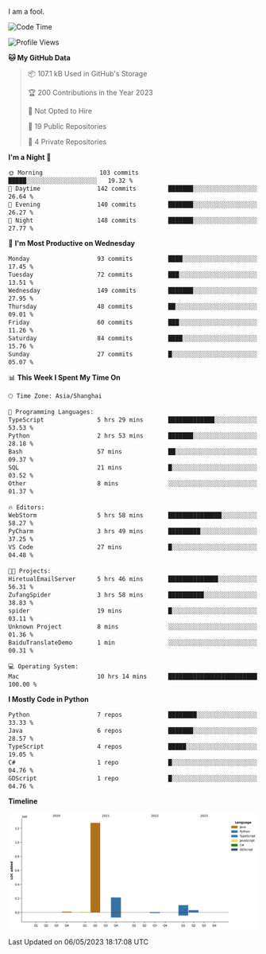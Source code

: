 I am a fool.

<!--START_SECTION:waka-->
![Code Time](http://img.shields.io/badge/Code%20Time-378%20hrs%2025%20mins-blue)

![Profile Views](http://img.shields.io/badge/Profile%20Views-21-blue)

**🐱 My GitHub Data** 

> 📦 107.1 kB Used in GitHub's Storage 
 > 
> 🏆 200 Contributions in the Year 2023
 > 
> 🚫 Not Opted to Hire
 > 
> 📜 19 Public Repositories 
 > 
> 🔑 4 Private Repositories 
 > 
**I'm a Night 🦉** 

```text
🌞 Morning                103 commits         █████░░░░░░░░░░░░░░░░░░░░   19.32 % 
🌆 Daytime                142 commits         ███████░░░░░░░░░░░░░░░░░░   26.64 % 
🌃 Evening                140 commits         ███████░░░░░░░░░░░░░░░░░░   26.27 % 
🌙 Night                  148 commits         ███████░░░░░░░░░░░░░░░░░░   27.77 % 
```
📅 **I'm Most Productive on Wednesday** 

```text
Monday                   93 commits          ████░░░░░░░░░░░░░░░░░░░░░   17.45 % 
Tuesday                  72 commits          ███░░░░░░░░░░░░░░░░░░░░░░   13.51 % 
Wednesday                149 commits         ███████░░░░░░░░░░░░░░░░░░   27.95 % 
Thursday                 48 commits          ██░░░░░░░░░░░░░░░░░░░░░░░   09.01 % 
Friday                   60 commits          ███░░░░░░░░░░░░░░░░░░░░░░   11.26 % 
Saturday                 84 commits          ████░░░░░░░░░░░░░░░░░░░░░   15.76 % 
Sunday                   27 commits          █░░░░░░░░░░░░░░░░░░░░░░░░   05.07 % 
```


📊 **This Week I Spent My Time On** 

```text
🕑︎ Time Zone: Asia/Shanghai

💬 Programming Languages: 
TypeScript               5 hrs 29 mins       █████████████░░░░░░░░░░░░   53.53 % 
Python                   2 hrs 53 mins       ███████░░░░░░░░░░░░░░░░░░   28.18 % 
Bash                     57 mins             ██░░░░░░░░░░░░░░░░░░░░░░░   09.37 % 
SQL                      21 mins             █░░░░░░░░░░░░░░░░░░░░░░░░   03.52 % 
Other                    8 mins              ░░░░░░░░░░░░░░░░░░░░░░░░░   01.37 % 

🔥 Editors: 
WebStorm                 5 hrs 58 mins       ███████████████░░░░░░░░░░   58.27 % 
PyCharm                  3 hrs 49 mins       █████████░░░░░░░░░░░░░░░░   37.25 % 
VS Code                  27 mins             █░░░░░░░░░░░░░░░░░░░░░░░░   04.48 % 

🐱‍💻 Projects: 
HiretualEmailServer      5 hrs 46 mins       ██████████████░░░░░░░░░░░   56.31 % 
ZufangSpider             3 hrs 58 mins       ██████████░░░░░░░░░░░░░░░   38.83 % 
spider                   19 mins             █░░░░░░░░░░░░░░░░░░░░░░░░   03.11 % 
Unknown Project          8 mins              ░░░░░░░░░░░░░░░░░░░░░░░░░   01.36 % 
BaiduTranslateDemo       1 min               ░░░░░░░░░░░░░░░░░░░░░░░░░   00.31 % 

💻 Operating System: 
Mac                      10 hrs 14 mins      █████████████████████████   100.00 % 
```

**I Mostly Code in Python** 

```text
Python                   7 repos             ████████░░░░░░░░░░░░░░░░░   33.33 % 
Java                     6 repos             ███████░░░░░░░░░░░░░░░░░░   28.57 % 
TypeScript               4 repos             █████░░░░░░░░░░░░░░░░░░░░   19.05 % 
C#                       1 repo              █░░░░░░░░░░░░░░░░░░░░░░░░   04.76 % 
GDScript                 1 repo              █░░░░░░░░░░░░░░░░░░░░░░░░   04.76 % 
```



**Timeline**

![Lines of Code chart](https://raw.githubusercontent.com/VeejaLiu/VeejaLiu/master/assets/bar_graph.png)


 Last Updated on 06/05/2023 18:17:08 UTC
<!--END_SECTION:waka-->
